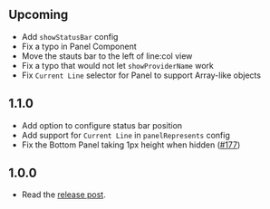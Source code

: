## Upcoming

* Add `showStatusBar` config
* Fix a typo in Panel Component
* Move the stauts bar to the left of line:col view
* Fix a typo that would not let `showProviderName` work
* Fix `Current Line` selector for Panel to support Array-like objects

## 1.1.0

* Add option to configure status bar position
* Add support for `Current Line` in `panelRepresents` config
* Fix the Bottom Panel taking 1px height when hidden ([#177](https://github.com/steelbrain/linter-ui-default/pull/177))

## 1.0.0

* Read the [release post](http://steelbrain.me/2017/03/13/linter-v2-released.html).
